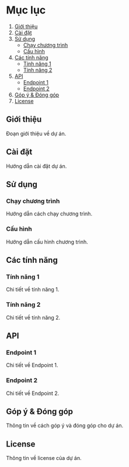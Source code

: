 # Mục lục

1. [Giới thiệu](#giới-thiệu)
2. [Cài đặt](#cài-đặt)
3. [Sử dụng](#sử-dụng)
    - [Chạy chương trình](#chạy-chương-trình)
    - [Cấu hình](#cấu-hình)
4. [Các tính năng](#các-tính-năng)
    - [Tính năng 1](#tính-năng-1)
    - [Tính năng 2](#tính-năng-2)
5. [API](#api)
    - [Endpoint 1](#endpoint-1)
    - [Endpoint 2](#endpoint-2)
6. [Góp ý & Đóng góp](#góp-ý-đóng-góp)
7. [License](#license)

## Giới thiệu

Đoạn giới thiệu về dự án.

## Cài đặt

Hướng dẫn cài đặt dự án.

## Sử dụng

### Chạy chương trình

Hướng dẫn cách chạy chương trình.

### Cấu hình

Hướng dẫn cấu hình chương trình.

## Các tính năng

### Tính năng 1

Chi tiết về tính năng 1.

### Tính năng 2

Chi tiết về tính năng 2.

## API

### Endpoint 1

Chi tiết về Endpoint 1.

### Endpoint 2

Chi tiết về Endpoint 2.

## Góp ý & Đóng góp

Thông tin về cách góp ý và đóng góp cho dự án.

## License

Thông tin về license của dự án.